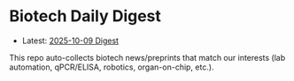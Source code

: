 # Biotech Daily Digest

- Latest: [2025-10-09 Digest](digest/2025-10-09.md)

This repo auto-collects biotech news/preprints that match our interests (lab automation, qPCR/ELISA, robotics, organ-on-chip, etc.).
